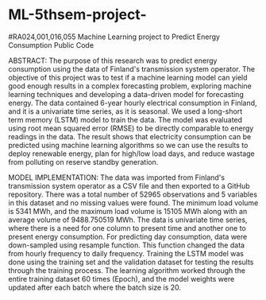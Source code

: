 # ML-5thsem-project-
#RA024,001,016,055
Machine Learning project to Predict Energy Consumption Public Code

ABSTRACT:
The purpose of this research was to predict energy consumption using the data of Finland's transmission system operator. The objective of this project was to test if a machine learning model can yield good enough results in a complex forecasting problem, exploring machine learning techniques and developing a data-driven model for forecasting energy. The data contained 6-year hourly electrical consumption in Finland, and it is a univariate time series, as it is seasonal. We used a long-short term memory (LSTM) model to train the data. The model was evaluated using root mean squared error (RMSE) to be directly comparable to energy readings in the data. The result shows that electricity consumption can be predicted using machine learning algorithms so we can use the results to deploy renewable energy, plan for high/low load days, and reduce wastage from polluting on reserve standby generation.

MODEL IMPLEMENTATION:
The data was imported from Finland's transmission system operator as a CSV file and then exported to a GitHub repository. There was a total number of 52965 observations and 5 variables in this dataset and no missing values were found. The minimum load volume is 5341 MWh, and the maximum load volume is 15105 MWh along with an average volume of 9488.750519 MWh. The data is univariate time series, where there is a need for one column to present time and another one to present energy consumption. For predicting day consumption, data were down-sampled using resample function. This function changed the data from hourly frequency to daily frequency. Training the LSTM model was done using the training set and the validation dataset for testing the results through the training process. The learning algorithm worked through the entire training dataset 60 times (Epoch), and the model weights were updated after each batch where the batch size is 20.
